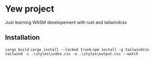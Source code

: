 # Yew project

Just learning WASM developement with rust and tailwindcss

## Installation

`cargo build`
`cargo install --locked trunk`
`npm install -g tailwindcss`
`tailwind -i .\styles\index.css -o .\styles\output.css --watch`
